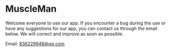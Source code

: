 # MuscleMan

Welcome everyone to use our app. If you encounter a bug during the use or have any suggestions for our app, you can contact us through the email below. We will correct and improve as soon as possible.





Email: 836229948@qq.com
